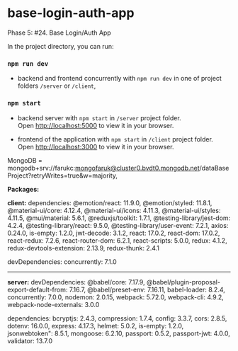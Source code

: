 # base-login-auth-app

Phase 5: #24. Base Login/Auth App 

In the project directory, you can run:

### `npm run dev`

* backend and frontend concurrently with `npm run dev` in one of project folders `/server` or `/client`,

### `npm start`

* backend server with `npm start` in `/server` project folder.\
Open [http://localhost:5000](http://localhost:5000) to view it in your browser.

* frontend of the application with `npm start` in `/client` project folder.\
Open [http://localhost:3000](http://localhost:3000) to view it in your browser.

MongoDB = mongodb+srv://farukc:mongofaruk@cluster0.bvdt0.mongodb.net/dataBaseProject?retryWrites=true&w=majority,

**Packages:**

**client:**
dependencies:
    @emotion/react: 11.9.0,
    @emotion/styled: 11.8.1,
    @material-ui/core: 4.12.4,
    @material-ui/icons: 4.11.3,
    @material-ui/styles: 4.11.5,
    @mui/material: 5.6.1,
    @reduxjs/toolkit: 1.7.1,
    @testing-library/jest-dom: 4.2.4,
    @testing-library/react: 9.5.0,
    @testing-library/user-event: 7.2.1,
    axios: 0.24.0,
    is-empty: 1.2.0,
    jwt-decode: 3.1.2,
    react: 17.0.2,
    react-dom: 17.0.2,
    react-redux: 7.2.6,
    react-router-dom: 6.2.1,
    react-scripts: 5.0.0,
    redux: 4.1.2,
    redux-devtools-extension: 2.13.9,
    redux-thunk: 2.4.1
  
  devDependencies: 
    concurrently: 7.1.0
  
----------------------------------

  **server:**
  devDependencies: 
    @babel/core: 7.17.9,
    @babel/plugin-proposal-export-default-from: 7.16.7,
    @babel/preset-env: 7.16.11,
    babel-loader: 8.2.4,
    concurrently: 7.0.0,
    nodemon: 2.0.15,
    webpack: 5.72.0,
    webpack-cli: 4.9.2,
    webpack-node-externals: 3.0.0

  dependencies: 
    bcryptjs: 2.4.3,
    compression: 1.7.4,
    config: 3.3.7,
    cors: 2.8.5,
    dotenv: 16.0.0,
    express: 4.17.3,
    helmet: 5.0.2,
    is-empty: 1.2.0,
    jsonwebtoken": 8.5.1,
    mongoose: 6.2.10,
    passport: 0.5.2,
    passport-jwt: 4.0.0,
    validator: 13.7.0
